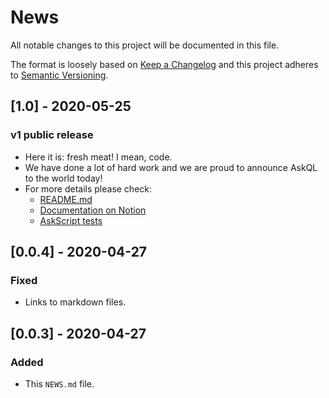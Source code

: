 # News

All notable changes to this project will be documented in this file.

The format is loosely based on [Keep a Changelog] and this project adheres to
[Semantic Versioning].

[keep a changelog]: http://keepachangelog.com/
[semantic versioning]: http://semver.org/

## [1.0] - 2020-05-25

### v1 public release

- Here it is: fresh meat! I mean, code.
- We have done a lot of hard work and we are proud to announce AskQL to the world today!
- For more details please check:
  - [README.md](https://github.com/xFAANG/askql/blob/master/README.md)
  - [Documentation on Notion](https://www.notion.so/AskQL-Documentation-cd065c579d0c44d381ddddc4682f5736)
  - [AskScript tests](https://github.com/xFAANG/askql/tree/master/src/askscript/__tests__)

## [0.0.4] - 2020-04-27

### Fixed

- Links to markdown files.

## [0.0.3] - 2020-04-27

### Added

- This `NEWS.md` file.
